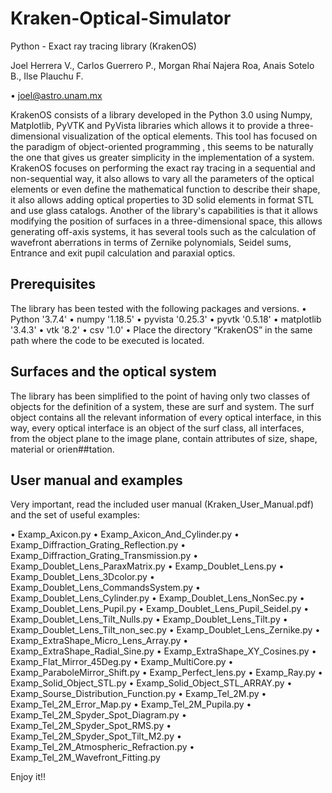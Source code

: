 # Kraken-Optical-Simulator
Python - Exact ray tracing library (KrakenOS)

Joel Herrera V., Carlos Guerrero P., Morgan Rhaí Najera Roa, Anais Sotelo B., Ilse Plauchu F.

• joel@astro.unam.mx


KrakenOS consists of a library developed in the Python 3.0 using Numpy, Matplotlib, PyVTK and PyVista libraries which allows it to provide a three-dimensional visualization of the optical elements. This tool has focused on the paradigm of object-oriented programming , this seems to be naturally the one that gives us greater simplicity in the implementation of a system. KrakenOS focuses on performing the exact ray tracing in a sequential and non-sequential way, it also allows to vary all the parameters of the optical elements or even define the mathematical function to describe their shape, it also allows adding optical properties to 3D solid elements in format STL and use glass catalogs. Another of the library's capabilities is that it allows modifying the position of surfaces in a three-dimensional space, this allows generating off-axis systems, it has several tools such as the calculation of wavefront aberrations in terms of Zernike polynomials, Seidel sums, Entrance and exit pupil calculation and paraxial optics.
## Prerequisites

The library has been tested with the following packages and versions.
• Python '3.7.4'
• numpy '1.18.5'
• pyvista '0.25.3'
• pyvtk '0.5.18'
• matplotlib '3.4.3'
• vtk '8.2'
• csv '1.0'
• Place the directory “KrakenOS” in the same path where the code to be executed is located.

## Surfaces and the optical system
The library has been simplified to the point of having only two classes of objects for the definition of a system, these are surf and system.
The surf object contains all the relevant information of every optical interface, in this way, every optical interface is an object of the surf class, all interfaces, from the object plane to the image plane, contain attributes of size, shape, material or orien##tation.

## User manual and examples
Very important, read the included user manual (Kraken_User_Manual.pdf) and the set of useful examples:

• Examp_Axicon.py
• Examp_Axicon_And_Cylinder.py
• Examp_Diffraction_Grating_Reflection.py
• Examp_Diffraction_Grating_Transmission.py
• Examp_Doublet_Lens_ParaxMatrix.py
• Examp_Doublet_Lens.py
• Examp_Doublet_Lens_3Dcolor.py
• Examp_Doublet_Lens_CommandsSystem.py
• Examp_Doublet_Lens_Cylinder.py
• Examp_Doublet_Lens_NonSec.py
• Examp_Doublet_Lens_Pupil.py
• Examp_Doublet_Lens_Pupil_Seidel.py
• Examp_Doublet_Lens_Tilt_Nulls.py
• Examp_Doublet_Lens_Tilt.py
• Examp_Doublet_Lens_Tilt_non_sec.py
• Examp_Doublet_Lens_Zernike.py
• Examp_ExtraShape_Micro_Lens_Array.py
• Examp_ExtraShape_Radial_Sine.py
• Examp_ExtraShape_XY_Cosines.py
• Examp_Flat_Mirror_45Deg.py
• Examp_MultiCore.py
• Examp_ParaboleMirror_Shift.py
• Examp_Perfect_lens.py
• Examp_Ray.py
• Examp_Solid_Object_STL.py
• Examp_Solid_Object_STL_ARRAY.py
• Examp_Sourse_Distribution_Function.py
• Examp_Tel_2M.py
• Examp_Tel_2M_Error_Map.py
• Examp_Tel_2M_Pupila.py
• Examp_Tel_2M_Spyder_Spot_Diagram.py
• Examp_Tel_2M_Spyder_Spot_RMS.py
• Examp_Tel_2M_Spyder_Spot_Tilt_M2.py
• Examp_Tel_2M_Atmospheric_Refraction.py
• Examp_Tel_2M_Wavefront_Fitting.py

Enjoy it!!
